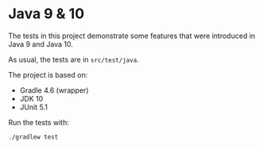 # Java 9 & 10

The tests in this project demonstrate some features that were introduced in Java 9 and Java 10.

As usual, the tests are in `src/test/java`.

The project is based on:

* Gradle 4.6 (wrapper)
* JDK 10
* JUnit 5.1

Run the tests with:

`./gradlew test`
